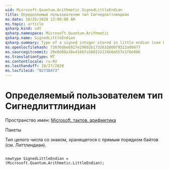 ```yaml
---
uid: Microsoft.Quantum.Arithmetic.SignedLittleEndian
title: Определяемый пользователем тип Сигнедлиттлиндиан
ms.date: 10/26/2020 12:00:00 AM
ms.topic: article
qsharp.kind: udt
qsharp.namespace: Microsoft.Quantum.Arithmetic
qsharp.name: SignedLittleEndian
qsharp.summary: Type of a signed integer stored in little endian (see LittleEndian).
ms.openlocfilehash: f3076d6e6927e29602b173263286079312a00477
ms.sourcegitcommit: 29e0d88a30e4166fa580132124b0eb57e1f0e986
ms.translationtype: MT
ms.contentlocale: ru-RU
ms.lasthandoff: 10/27/2020
ms.locfileid: "92730473"
---
```

# <a name="signedlittleendian-user-defined-type"></a>Определяемый пользователем тип Сигнедлиттлиндиан

Пространство имен: [Microsoft. тактов. арифметика](xref:Microsoft.Quantum.Arithmetic)

Пакеты [](https://nuget.org/packages/)


Тип целого числа со знаком, хранящегося с прямым порядком байтов (см. Литтлиндиан).

```qsharp

newtype SignedLittleEndian = (Microsoft.Quantum.Arithmetic.LittleEndian);
```

